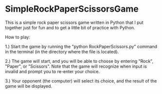# SimpleRockPaperScissorsGame
This is a simple rock paper scissors game written in Python that I put together just for fun and to get a little bit of practice with Python.

How to play:

1.) Start the game by running the "python RockPaperScissors.py" command in the terminal (in the directory where the file is located).

2.) The game will start, and you will be able to choose by entering "Rock", "Paper", or "Scissors". Note that the game will recognize when input is invalid and prompt you to re-enter your choice.

3.) Your opponent (the computer) will select its choice, and the result of the game will be displayed.
